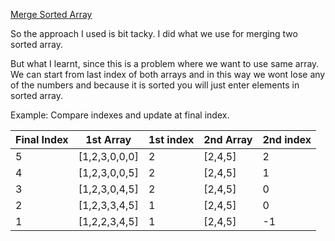 [Merge Sorted Array](https://leetcode.com/problems/merge-sorted-array/?envType=study-plan-v2&envId=top-interview-150)

So the approach I used is bit tacky. I did what we use for merging two sorted array.

But what I learnt, since this is a problem where we want to use same array. We can start from last index of both arrays and in this way we wont lose any of the numbers and because it is sorted you will just enter elements in sorted array.

Example:
Compare indexes and update at final index.

| Final Index | 1st Array | 1st index  | 2nd Array  | 2nd index  |
| --- | --- | --- | --- | --- |
|5    | [1,2,3,0,0,0] | 2 | [2,4,5] | 2 |
|4    | [1,2,3,0,0,5] | 2 | [2,4,5] | 1 |
|3    | [1,2,3,0,4,5] | 2 | [2,4,5] | 0 |
|2    | [1,2,3,3,4,5] | 1 | [2,4,5] | 0 |
|1    | [1,2,2,3,4,5] | 1 | [2,4,5] | -1 |




